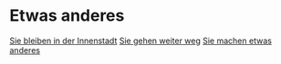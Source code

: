 <link rel="stylesheet" href="/Buchstadt-Leipzig/css/style.css">

# Etwas anderes

<a href="z_ak.html" class="button">Sie bleiben in der Innenstadt</a>
<a href="z_sh.html" class="button">Sie gehen weiter weg</a>
<a href="z_hb.html" class="button">Sie machen etwas anderes</a>
